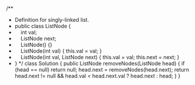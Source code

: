 /**
* Definition for singly-linked list.
* public class ListNode {
*     int val;
*     ListNode next;
*     ListNode() {}
*     ListNode(int val) { this.val = val; }
*     ListNode(int val, ListNode next) { this.val = val; this.next = next; }
* }
*/
class Solution {
public ListNode removeNodes(ListNode head) {
if (head == null) return null;
head.next = removeNodes(head.next);
return head.next != null && head.val < head.next.val ? head.next : head;
}
}